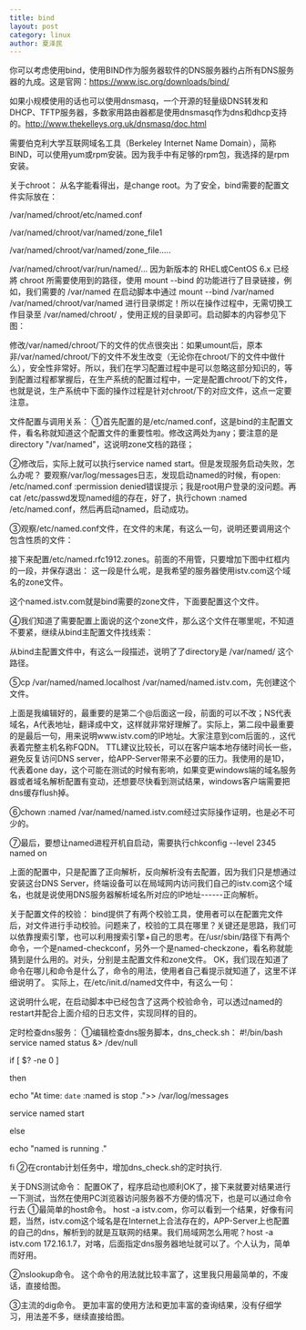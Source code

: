 ```yaml
---
title: bind
layout: post
category: linux
author: 夏泽民
---
```

你可以考虑使用bind，使用BIND作为服务器软件的DNS服务器约占所有DNS服务器的九成。这是官网：https://www.isc.org/downloads/bind/

如果小规模使用的话也可以使用dnsmasq，一个开源的轻量级DNS转发和DHCP、TFTP服务器，多数家用路由器都是使用dnsmasq作为dns和dhcp支持的。http://www.thekelleys.org.uk/dnsmasq/doc.html
<!-- more -->
需要伯克利大学互联网域名工具（Berkeley Internet Name Domain），简称BIND，可以使用yum或rpm安装。因为我手中有足够的rpm包，我选择的是rpm安装。


关于chroot：
从名字能看得出，是change root。为了安全，bind需要的配置文件实际放在：

/var/named/chroot/etc/named.conf

/var/named/chroot/var/named/zone_file1

/var/named/chroot/var/named/zone_file.....

/var/named/chroot/var/run/named/...
因为新版本的 RHEL或CentOS 6.x 已经將 chroot 所需要使用到的路径，使用 mount --bind 的功能进行了目录链接，例如，我们需要的 /var/named 在启动脚本中通过 mount --bind /var/named /var/named/chroot/var/named 进行目录绑定！所以在操作过程中，无需切换工作目录至 /var/named/chroot/
 ，使用正规的目录即可。启动脚本的内容参见下图：

修改/var/named/chroot/下的文件的优点很突出：如果umount后，原本非/var/named/chroot/下的文件不发生改变（无论你在chroot/下的文件中做什么），安全性非常好。所以，我们在学习配置过程中是可以忽略这部分知识的，等到配置过程都掌握后，在生产系统的配置过程中，一定是配置chroot/下的文件，也就是说，生产系统中下面的操作过程是针对chroot/下的对应文件，这点一定要注意。

文件配置与调用关系：
①首先配置的是/etc/named.conf，这是bind的主配置文件，看名称就知道这个配置文件的重要性啦。修改这两处为any；要注意的是directory "/var/named"，这说明zone文档的路径；

②修改后，实际上就可以执行service named start。但是发现服务启动失败，怎么办呢？
要观察/var/log/messages日志，发现启动named的时候，有open: /etc/named.conf :permission denied错误提示；我是root用户登录的没问题。再cat /etc/passwd发现named组的存在，好了，执行chown :named /etc/named.conf，然后再启动named，启动成功。

③观察/etc/named.conf文件，在文件的末尾，有这么一句，说明还要调用这个包含性质的文件：

接下来配置/etc/named.rfc1912.zones。前面的不用管，只要增加下图中红框内的一段，并保存退出：
这一段是什么呢，是我希望的服务器使用istv.com这个域名的zone文件。

这个named.istv.com就是bind需要的zone文件，下面要配置这个文件。

④我们知道了需要配置上面说的这个zone文件，那么这个文件在哪里呢，不知道不要紧，继续从bind主配置文件找线索：

从bind主配置文件中，有这么一段描述，说明了了directory是 /var/named/ 这个路径。

⑤cp /var/named/named.localhost /var/named/named.istv.com，先创建这个文件。

上面是我编辑好的，最重要的是第二个@后面这一段，前面的可以不改；NS代表域名，A代表地址，翻译成中文，这样就非常好理解了。实际上，第二段中最重要的是最后一句，用来说明www.istv.com的IP地址。大家注意到com后面的.，这代表着完整主机名称FQDN。
TTL建议比较长，可以在客户端本地存储时间长一些，避免反复访问DNS server，给APP-Server带来不必要的压力。我使用的是1D，代表着one day，这个可能在测试的时候有影响，如果变更windows端的域名服务器或者域名解析配置有变动，还想要尽快看到测试结果，windows客户端需要把dns缓存flush掉。

⑥chown :named /var/named/named.istv.com经过实际操作证明，也是必不可少的。

⑦最后，要想让named进程开机自启动，需要执行chkconfig --level 2345 named on

上面的配置中，只是配置了正向解析，反向解析没有去配置，因为我们只是想通过安装这台DNS Server，终端设备可以在局域网内访问我们自己的istv.com这个域名，也就是说使用DNS服务器解析域名所对应的IP地址------正向解析。

关于配置文件的校验：
bind提供了有两个校验工具，使用者可以在配置完文件后，对文件进行手动校验。问题来了，校验的工具在哪里？关键还是思路，我们可以依靠搜索引擎，也可以利用搜索引擎+自己的思考。在/usr/sbin/路径下有两个命令，一个是named-checkconf，另外一个是named-checkzone，看名称就能猜到是什么用的。对头，分别是主配置文件和zone文件。
OK，我们现在知道了命令在哪儿和命令是什么了，命令的用法，使用者自己看提示就知道了，这里不详细说明了。
实际上，在/etc/init.d/named文件中，有这么一句：

这说明什么呢，在启动脚本中已经包含了这两个校验命令，可以透过named的restart并配合上面介绍的日志文件，实现同样的目的。

定时检查dns服务：
①编辑检查dns服务脚本，dns_check.sh：
#!/bin/bash
service named status &> /dev/null
 
if [ $? -ne 0 ]
 
then
 
echo "At time: `date` :named  is stop .">> /var/log/messages
 
service named start
 
else
 
echo "named is running ."
 
fi
②在crontab计划任务中，增加dns_check.sh的定时执行.

关于DNS测试命令：
配置OK了，程序启动也顺利OK了，接下来就要对结果进行一下测试，当然在使用PC浏览器访问服务器不方便的情况下，也是可以通过命令行去
①最简单的host命令。
host -a istv.com，你可以看到一个结果，好像有问题，当然，istv.com这个域名是在Internet上合法存在的，APP-Server上也配置的自己的dns，解析到的就是互联网的结果。我们局域网怎么用呢？host -a istv.com 172.16.1.7，对咯，后面指定dns服务器地址就可以了。个人认为，简单而好用。

②nslookup命令。
这个命令的用法就比较丰富了，这里我只用最简单的，不废话，直接给图。

③主流的dig命令。
更加丰富的使用方法和更加丰富的查询结果，没有仔细学习，用法差不多，继续直接给图。
